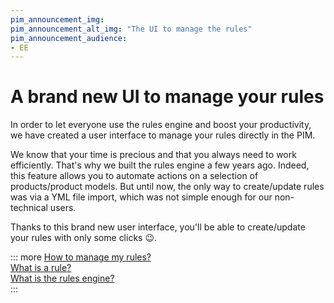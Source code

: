 ```yaml
---
pim_announcement_img:
pim_announcement_alt_img: "The UI to manage the rules"
pim_announcement_audience:
- EE
---
```


# A brand new UI to manage your rules

In order to let everyone use the rules engine and boost your productivity, we have created a user interface to manage your rules directly in the PIM.  

We know that your time is precious and that you always need to work efficiently. That's why we built the rules engine a few years ago.
Indeed, this feature allows you to automate actions on a selection of products/product models. But until now, the only way to create/update rules was via a YML file import, which was not simple enough for our non-technical users.  

Thanks to this brand new user interface, you'll be able to create/update your rules with only some clicks :wink:.

::: more
[How to manage my rules?](../articles/manage-your-rules.html)  
[What is a rule?](../articles/what-is-a-rule.html)  
[What is the rules engine?](../articles/get-started-with-the-rules-engine.html)   
:::
